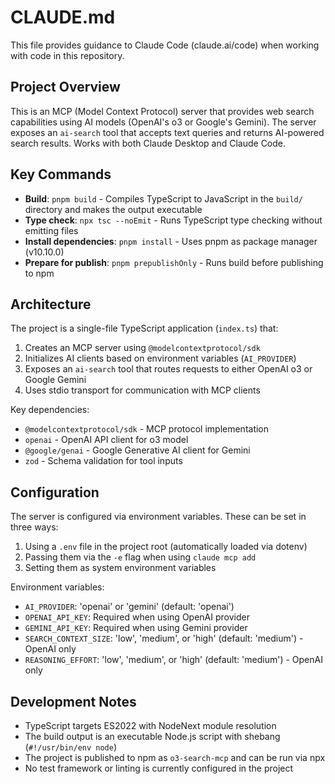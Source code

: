 # CLAUDE.md

This file provides guidance to Claude Code (claude.ai/code) when working with code in this repository.

## Project Overview

This is an MCP (Model Context Protocol) server that provides web search capabilities using AI models (OpenAI's o3 or Google's Gemini). The server exposes an `ai-search` tool that accepts text queries and returns AI-powered search results. Works with both Claude Desktop and Claude Code.

## Key Commands

- **Build**: `pnpm build` - Compiles TypeScript to JavaScript in the `build/` directory and makes the output executable
- **Type check**: `npx tsc --noEmit` - Runs TypeScript type checking without emitting files
- **Install dependencies**: `pnpm install` - Uses pnpm as package manager (v10.10.0)
- **Prepare for publish**: `pnpm prepublishOnly` - Runs build before publishing to npm

## Architecture

The project is a single-file TypeScript application (`index.ts`) that:
1. Creates an MCP server using `@modelcontextprotocol/sdk`
2. Initializes AI clients based on environment variables (`AI_PROVIDER`)
3. Exposes an `ai-search` tool that routes requests to either OpenAI o3 or Google Gemini
4. Uses stdio transport for communication with MCP clients

Key dependencies:
- `@modelcontextprotocol/sdk` - MCP protocol implementation
- `openai` - OpenAI API client for o3 model
- `@google/genai` - Google Generative AI client for Gemini
- `zod` - Schema validation for tool inputs

## Configuration

The server is configured via environment variables. These can be set in three ways:
1. Using a `.env` file in the project root (automatically loaded via dotenv)
2. Passing them via the `-e` flag when using `claude mcp add`
3. Setting them as system environment variables

Environment variables:
- `AI_PROVIDER`: 'openai' or 'gemini' (default: 'openai')
- `OPENAI_API_KEY`: Required when using OpenAI provider
- `GEMINI_API_KEY`: Required when using Gemini provider
- `SEARCH_CONTEXT_SIZE`: 'low', 'medium', or 'high' (default: 'medium') - OpenAI only
- `REASONING_EFFORT`: 'low', 'medium', or 'high' (default: 'medium') - OpenAI only

## Development Notes

- TypeScript targets ES2022 with NodeNext module resolution
- The build output is an executable Node.js script with shebang (`#!/usr/bin/env node`)
- The project is published to npm as `o3-search-mcp` and can be run via npx
- No test framework or linting is currently configured in the project